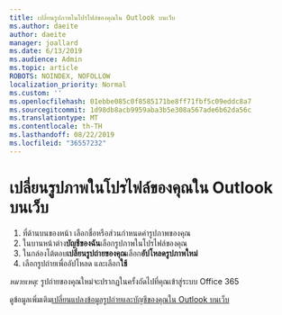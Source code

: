 ```yaml
---
title: เปลี่ยนรูปภาพในโปรไฟล์ของคุณใน Outlook บนเว็บ
ms.author: daeite
author: daeite
manager: joallard
ms.date: 6/13/2019
ms.audience: Admin
ms.topic: article
ROBOTS: NOINDEX, NOFOLLOW
localization_priority: Normal
ms.custom: ''
ms.openlocfilehash: 01ebbe085c0f8585171be8ff71fbf5c09eddc8a7
ms.sourcegitcommit: 1d98db8acb9959aba3b5e308a567ade6b62da56c
ms.translationtype: MT
ms.contentlocale: th-TH
ms.lasthandoff: 08/22/2019
ms.locfileid: "36557232"
---
```

# <a name="change-your-profile-picture-in-outlook-on-the-web"></a>เปลี่ยนรูปภาพในโปรไฟล์ของคุณใน Outlook บนเว็บ

1. ที่ด้านบนของหน้า เลือกชื่อหรือส่วนกำหนดค่ารูปภาพของคุณ
1. ในบานหน้าต่าง**บัญชีของฉัน**เลือกรูปภาพในโปรไฟล์ของคุณ
1. ในกล่องโต้ตอบ**เปลี่ยนรูปถ่ายของคุณ**เลือก**อัปโหลดรูปภาพใหม่**
1. เลือกรูปถ่ายเพื่ออัปโหลด และเลือก**ใช้**

*หมายเหตุ:* รูปถ่ายของคุณใหม่จะปรากฏในครั้งถัดไปที่คุณเข้าสู่ระบบ Office 365

ดูข้อมูลเพิ่มเติม[เปลี่ยนแปลงข้อมูลรูปถ่ายและบัญชีของคุณใน Outlook บนเว็บ](https://support.office.com/article/b2dbb289-851d-4bed-93c3-3e136f5659ec)
